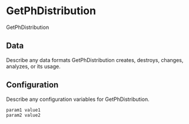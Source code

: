 # GetPhDistribution

GetPhDistribution

## Data

Describe any data formats GetPhDistribution creates, destroys, changes, analyzes, or its usage.




## Configuration

Describe any configuration variables for GetPhDistribution.

```
param1 value1
param2 value2
```
